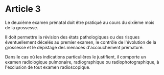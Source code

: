 # Article 3

Le deuxième examen prénatal doit être pratiqué au cours du sixième mois de la grossesse.

Il doit permettre la révision des états pathologiques ou des risques éventuellement décelés au premier examen, le contrôle de l'évolution de la grossesse et le dépistage des menaces d'accouchement prématuré.

Dans le cas où les indications particulières le justifient, il comporte un examen radiologique pulmonaire, radiographique ou radiophotographique, à l'exclusion de tout examen radioscopique.
